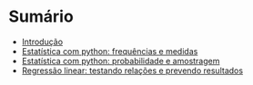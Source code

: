 # Sumário

- [Introdução](./introdução.md)
- [Estatística com python: frequências e medidas](./curso-1.md)
- [Estatística com python: probabilidade e amostragem](./curso-2.md)
- [Regressão linear: testando relações e prevendo resultados](./curso-3.md)